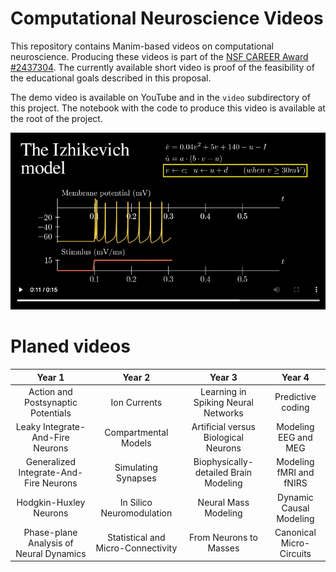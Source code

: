 # Computational Neuroscience Videos
This repository contains Manim-based videos on computational neuroscience. Producing these videos is part of the [NSF CAREER Award #2437304](https://www.nsf.gov/awardsearch/showAward?AWD_ID=2437304&HistoricalAwards=false). The currently available short video is proof of the feasibility of the educational goals described in this proposal. 

The demo video is available on YouTube and in the `video` subdirectory of this project. The notebook with the code to produce this video is available at the root of the project.

[![Watch the video](https://raw.githubusercontent.com/lina-usc/comp_neurosci_videos/main/videos/izhikevich_demo.png)](https://youtu.be/EVueoSMCMlQ)



# Planed videos

| Year 1                                  | Year 2                            | Year 3                                | Year 4                   | 
| :-------------------------------------: | :-------------------------------: | :-----------------------------------: | :----------------------: |
| Action and Postsynaptic Potentials      | Ion Currents                      | Learning in Spiking Neural Networks   | Predictive coding        |
| Leaky Integrate-And-Fire Neurons        | Compartmental Models              | Artificial versus Biological Neurons  | Modeling EEG and MEG     |
| Generalized Integrate-And-Fire Neurons  | Simulating Synapses               | Biophysically-detailed Brain Modeling | Modeling fMRI and fNIRS  |
| Hodgkin-Huxley Neurons                  | In Silico Neuromodulation         | Neural Mass Modeling                  | Dynamic Causal Modeling  |
| Phase-plane Analysis of Neural Dynamics |Statistical and Micro-Connectivity | From Neurons to Masses                | Canonical Micro-Circuits |
